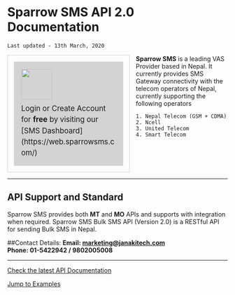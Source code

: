 # Sparrow SMS API 2.0 Documentation

`Last updated - 13th March, 2020`

<span style='padding:1em;margin:0 1em 0 0; display:inline-block;float:left; width:250px;border:1px solid lightgrey;'>
	<span style='padding:1em; display:block; background:lightgrey; font-size:1.2em; line-height:1.5em;'>
	<img src="https://web.sparrowsms.com/static/img/logo.png" width="70" style='display:block;margin-bottom:0.5em;'/>
	Login or Create Account for <strong>free</strong>
	by visiting our
	<br />
	[SMS Dashboard](https://web.sparrowsms.com/)
	</span>
</span>



**Sparrow SMS** is a leading VAS Provider based in Nepal. It currently provides SMS Gateway connectivity with the telecom operators of Nepal, currently supporting the following operators

`1. Nepal Telecom (GSM + CDMA)`  
`2. Ncell`  
`3. United Telecom`  
`4. Smart Telecom`  

<div style='clear:both'></div>
<hr />

## API Support and Standard
Sparrow SMS provides both **MT** and **MO** APIs and supports with integration when required.
Sparrow SMS Bulk SMS API (Version 2.0) is a RESTful API for sending Bulk SMS in Nepal.

##Contact Details:
**Email: marketing@janakitech.com**  
**Phone: 01-5422942 / 9802005008**
__ __

[Check the latest API Documentation](documentation)



[Jump to Examples](examples)
